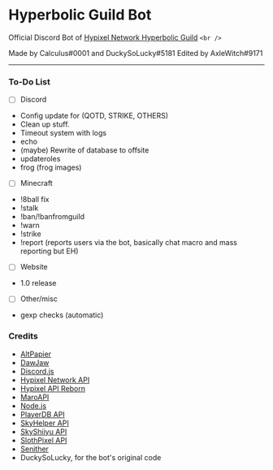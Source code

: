 # Hyperbolic Guild Bot

Official Discord Bot of [Hypixel Network Hyperbolic Guild](https://discord.gg/hyperbolic) `<br />`

Made by Calculus#0001 and DuckySoLucky#5181 Edited by AxleWitch#9171

<hr>

### To-Do List

- [ ] Discord

- Config update for (QOTD, STRIKE, OTHERS)
- Clean up stuff.
- Timeout system with logs
- echo
- (maybe) Rewrite of database to offsite
- updateroles
- frog (frog images)

- [ ] Minecraft

- !8ball fix
- !stalk
- !ban/!banfromguild
- !warn
- !strike
- !report (reports users via the bot, basically chat macro and mass reporting but EH)

- [ ] Website

- 1.0 release

- [ ] Other/misc

- gexp checks (automatic)

### Credits

- [AltPapier](https://github.com/Altpapier/hypixel-discord-guild-bridge)
- [DawJaw](https://dawjaw.net/jacobs)
- [Discord.js](https://discord.js.org/)
- [Hypixel Network API](http://api.hypixel.net/)
- [Hypixel API Reborn](https://hypixel.stavzdev.me/#/)
- [MaroAPI](https://github.com/zt3h)
- [Node.js](https://nodejs.org/)
- [PlayerDB API](https://playerdb.co/)
- [SkyHelper API](https://github.com/Altpapier/SkyHelperAPI)
- [SkyShiiyu API](https://github.com/SkyCryptWebsite/SkyCrypt)
- [SlothPixel API](https://github.com/slothpixel)
- [Senither](https://github.com/Senither)
- DuckySoLucky, for the bot's original code
